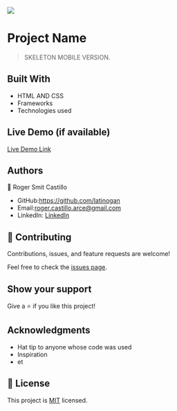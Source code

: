![](https://img.shields.io/badge/Microverse-blueviolet)

# Project Name

> SKELETON MOBILE VERSION.


## Built With

- HTML AND CSS
- Frameworks
- Technologies used

## Live Demo (if available)

[Live Demo Link](https://livedemo.com)






## Authors

👤 Roger Smit Castillo

- GitHub:https://github.com/latinogan
- Email:roger.castillo.arce@gmail.com 
- LinkedIn: [LinkedIn](https://www.linkedin.com/in/roger-smith-a35738179/)

## 🤝 Contributing

Contributions, issues, and feature requests are welcome!

Feel free to check the [issues page](../../issues/).

## Show your support

Give a ⭐️ if you like this project!

## Acknowledgments

- Hat tip to anyone whose code was used
- Inspiration
- et

## 📝 License

This project is [MIT](./MIT.md) licensed.